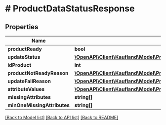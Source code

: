 # # ProductDataStatusResponse

## Properties

Name | Type | Description | Notes
------------ | ------------- | ------------- | -------------
**productReady** | **bool** |  |
**updateStatus** | [**\OpenAPI\Client\Kaufland\Model\ProductDataStatus**](ProductDataStatus.md) |  |
**idProduct** | **int** |  |
**productNotReadyReason** | [**\OpenAPI\Client\Kaufland\Model\ProductDataStatusProductNotReadyReason**](ProductDataStatusProductNotReadyReason.md) |  |
**updateFailReason** | [**\OpenAPI\Client\Kaufland\Model\ProductDataStatusUpdateFailReason**](ProductDataStatusUpdateFailReason.md) |  |
**attributeValues** | [**\OpenAPI\Client\Kaufland\Model\ProductDataStatusAttribute[]**](ProductDataStatusAttribute.md) |  |
**missingAttributes** | **string[]** |  |
**minOneMissingAttributes** | **string[]** |  |

[[Back to Model list]](../../README.md#models) [[Back to API list]](../../README.md#endpoints) [[Back to README]](../../README.md)
